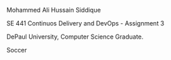 Mohammed Ali Hussain Siddique

SE 441 Continuos Delivery and DevOps - Assignment 3

DePaul University, Computer Science Graduate.

Soccer
